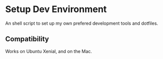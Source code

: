 # Setup Dev Environment

An shell script to set up my own prefered development tools and dotfiles.

## Compatibility

Works on Ubuntu Xenial, and on the Mac.
